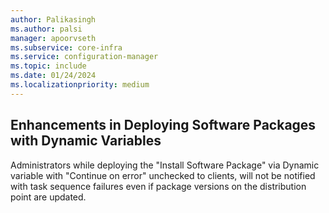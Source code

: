 ```yaml
---
author: Palikasingh
ms.author: palsi
manager: apoorvseth
ms.subservice: core-infra
ms.service: configuration-manager
ms.topic: include
ms.date: 01/24/2024
ms.localizationpriority: medium
---
```


## <a name="bkmk_TSVar"></a> Enhancements in Deploying Software Packages with Dynamic Variables 

<!--24334765-->
Administrators while deploying the "Install Software Package" via Dynamic variable with "Continue on error" unchecked to clients, will not be notified with task sequence failures even if package versions on the distribution point are updated.  
